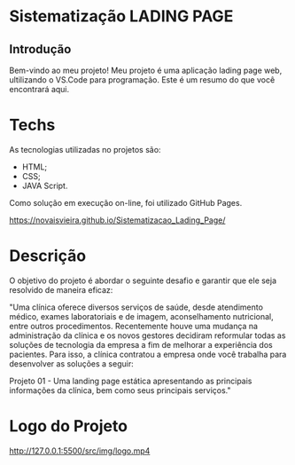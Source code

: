 # Sistematização LADING PAGE

## Introdução

Bem-vindo ao meu projeto! 
Meu projeto é uma aplicação lading page web, ultilizando o VS.Code para programação.
Este é um resumo do que você encontrará aqui.

# Techs

As tecnologias utilizadas no projetos são:
- HTML;
- CSS;
- JAVA Script.

Como solução em execução on-line, foi utilizado GitHub Pages.

https://novaisvieira.github.io/Sistematizacao_Lading_Page/  

# Descrição
O objetivo do projeto é abordar o seguinte desafio e garantir que ele seja resolvido de maneira eficaz:

"Uma clínica oferece diversos serviços de saúde, desde atendimento médico, exames laboratoriais e de imagem, aconselhamento nutricional, entre outros procedimentos. Recentemente houve uma mudança na administração da clínica e os novos gestores decidiram reformular todas as soluções de tecnologia da empresa a fim de melhorar a experiência dos pacientes. Para isso, a clínica contratou a empresa onde você trabalha para desenvolver as soluções a seguir:


Projeto 01 - Uma landing page estática apresentando as principais informações da clínica, bem como seus principais serviços."

# Logo do Projeto
http://127.0.0.1:5500/src/img/logo.mp4
